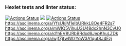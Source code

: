 ### Hexlet tests and linter status:
[![Actions Status](https://github.com/Dmitriy-0891/python-project-lvl1/workflows/hexlet-check/badge.svg)](https://github.com/Dmitriy-0891/python-project-lvl1/actions)
<a href="https://codeclimate.com/github/codeclimate/codeclimate/maintainability"><img src="https://api.codeclimate.com/v1/badges/a99a88d28ad37a79dbf6/maintainability" /></a>
[![Actions Status](https://github.com/Dmitriy-0891/python-project-lvl1/workflows/Lint/badge.svg)](https://github.com/Dmitriy-0891/python-project-lvl1/actions)
https://asciinema.org/a/YfsUkjM1eIbURkkL8Oe4FR2s7
https://asciinema.org/a/mWIQ5VihuU3U48dx2hnN3CvU0
https://asciinema.org/a/d1hEV8URbBRdxd6JepKhuLZDk
https://asciinema.org/a/wjfZjtwIWzYoW3A1qut8J4Ezj
